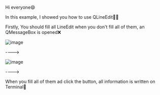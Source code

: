 Hi everyone😄

In this example, I showed you how to use QLineEdit👨‍💻

Firstly, You should fill all LineEdit when you don't fill all of them, an QMessageBox is opened❌

![image](https://user-images.githubusercontent.com/91613858/213297786-b1c745ee-10d9-44bd-a6a8-50b78da38e48.png)

---->

![image](https://user-images.githubusercontent.com/91613858/213298235-9efd048e-4140-4b07-bb7f-48c5b310756a.png)

---->

When you fill all of them ad click the button, all information is written on Terminal💯

